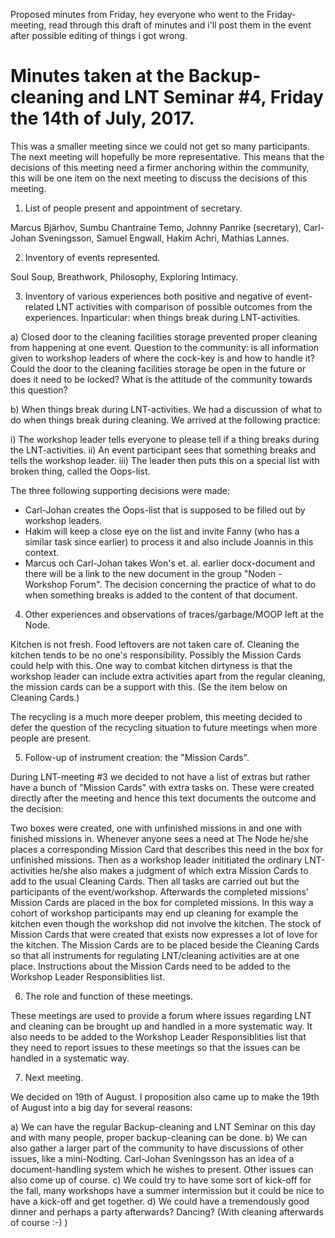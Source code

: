 Proposed minutes from Friday, hey everyone who went to the Friday-meeting, read through this draft of minutes and i'll post them in the event after possible editing of things i got wrong.

Minutes taken at the Backup-cleaning and LNT Seminar #4, Friday the 14th of July, 2017.
==================

This was a smaller meeting since we could not get so many participants. The next meeting will hopefully be more representative. This means that the decisions of this meeting need a firmer anchoring within the community, this will be one item on the next meeting to discuss the decisions of this meeting.

1. List of people present and appointment of secretary.

Marcus Bjärhov, Sumbu Chantraine Temo, Johnny Panrike (secretary), Carl-Johan Sveningsson, Samuel Engwall, Hakim Achri, Mathias Lannes.

2. Inventory of events represented.

Soul Soup, Breathwork, Philosophy, Exploring Intimacy.

3. Inventory of various experiences both positive and negative of event-related LNT activities with comparison of possible outcomes from the experiences. Inparticular: when things break during LNT-activities.

a) Closed door to the cleaning facilities storage prevented proper cleaning from happening at one event. Question to the community: is all information given to workshop leaders of where the cock-key is and how to handle it? Could the door to the cleaning facilities storage be open in the future or does it need to be locked? What is the attitude of the community towards this question?

b) When things break during LNT-activities. We had a discussion of what to do when things break during cleaning. We arrived at the following practice:

i) The workshop leader tells everyone to please tell if a thing breaks during the LNT-activities. 
ii) An event participant sees that something breaks and tells the workshop leader.
iii) The leader then puts this on a special list with broken thing, called the Oops-list.

The three following supporting decisions were made: 

* Carl-Johan creates the Oops-list that is supposed to be filled out by workshop leaders. 
* Hakim will keep a close eye on the list and invite Fanny (who has a similar task since earlier) to process it and also include Joannis in this context.
* Marcus och Carl-Johan takes Won's et. al. earlier docx-document and there will be a link to the new document in the group "Noden - Workshop Forum". The decision concerning the practice of what to do when something breaks is added to the content of that document.

4. Other experiences and observations of traces/garbage/MOOP left at the Node.

Kitchen is not fresh. Food leftovers are not taken care of. Cleaning the kitchen tends to be no one's responsibility. Possibly the Mission Cards could help with this. One way to combat kitchen dirtyness is that the workshop leader can include extra activities apart from the regular cleaning, the mission cards can be a support with this. (Se the item below on Cleaning Cards.)

The recycling is a much more deeper problem, this meeting decided to defer the question of the recycling situation to future meetings when more people are present.

5. Follow-up of instrument creation: the "Mission Cards".

During LNT-meeting #3 we decided to not have a list of extras but rather have a bunch of "Mission Cards" with extra tasks on. These were created directly after the meeting and hence this text documents the outcome and the decision:

Two boxes were created, one with unfinished missions in and one with finished missions in. Whenever anyone sees a need at The Node he/she places a corresponding Mission Card that describes this need in the box for unfinished missions. Then as a workshop leader inititiated the ordinary LNT-activities he/she also makes a judgment of which extra Mission Cards to add to the usual Cleaning Cards. Then all tasks are carried out but the participants of the event/workshop. Afterwards the completed missions' Mission Cards are placed in the box for completed missions. In this way a cohort of workshop participants may end up cleaning for example the kitchen even though the workshop did not involve the kitchen. The stock of Mission Cards that were created that exists now expresses a lot of love for the kitchen. The Mission Cards are to be placed beside the Cleaning Cards so that all instruments for regulating LNT/cleaning activities are at one place. Instructions about the Mission Cards need to be added to the Workshop Leader Responsiblities list.

6. The role and function of these meetings. 

These meetings are used to provide a forum where issues regarding LNT and cleaning can be brought up and handled in a more systematic way. It also needs to be added to the Workshop Leader Responsiblities list that they need to report issues to these meetings so that the issues can be handled in a systematic way.

7. Next meeting. 

We decided on 19th of August. I proposition also came up to make the 19th of August into a big day for several reasons:

a) We can have the regular Backup-cleaning and LNT Seminar on this day and with many people, proper backup-cleaning can be done.
b) We can also gather a larger part of the community to have discussions of other issues, like a mini-Nodting. Carl-Johan Sveningsson has an idea of a document-handling system which he wishes to present. Other issues can also come up of course.
c) We could try to have some sort of kick-off for the fall, many workshops have a summer intermission but it could be nice to have a kick-off and get together.
d) We could have a tremendously good dinner and perhaps a party afterwards? Dancing? (With cleaning afterwards of course :-) )
